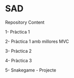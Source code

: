 # SAD
Repository Content

1- Pràctica 1

2- Pràctica 1 amb millores MVC

3- Pràctica 2

4- Pràctica 3

5- Snakegame - Projecte
